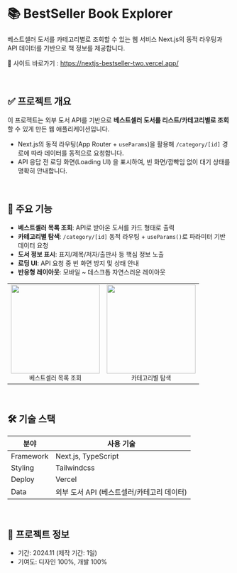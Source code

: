 # 📚 BestSeller Book Explorer

베스트셀러 도서를 카테고리별로 조회할 수 있는 웹 서비스
Next.js의 동적 라우팅과 API 데이터를 기반으로 책 정보를 제공합니다.

🔗 사이트 바로가기 : https://nextjs-bestseller-two.vercel.app/

<br/>

## ✅ 프로젝트 개요

이 프로젝트는 외부 도서 API를 기반으로 **베스트셀러 도서를 리스트/카테고리별로 조회**할 수 있게 만든 웹 애플리케이션입니다.

- Next.js의 동적 라우팅(App Router + `useParams`)을 활용해 `/category/[id]` 경로에 따라 데이터를 동적으로 요청합니다.
- API 응답 전 로딩 화면(Loading UI) 을 표시하여, 빈 화면/깜빡임 없이 대기 상태를 명확히 안내합니다.

<br/>

## 📌 주요 기능

- **베스트셀러 목록 조회**: API로 받아온 도서를 카드 형태로 출력
- **카테고리별 탐색**: `/category/[id]` 동적 라우팅 + `useParams()`로 파라미터 기반 데이터 요청
- **도서 정보 표시**: 표지/제목/저자/출판사 등 핵심 정보 노출
- **로딩 UI**: API 요청 중 빈 화면 방지 및 상태 안내
- **반응형 레이아웃**: 모바일 ~ 데스크톱 자연스러운 레이아웃


<table>
  <tr>
    <td align="center">
      <img src="https://github.com/user-attachments/assets/a5b394e5-e525-43fc-9992-3a54c8343a6a" width="200px" /><br />
      <sub>베스트셀러 목록 조회</sub>
    </td>
    <td align="center">
      <img src="https://github.com/user-attachments/assets/efea5dac-5330-4d2f-b144-5a0c0efa6d39" width="200px" /><br />
      <sub>카테고리별 탐색</sub>
    </td>
  </tr>
</table>

</div>

<br/>

## 🛠 기술 스택

| 분야 | 사용 기술 |
|---|---|
| Framework | Next.js, TypeScript |
| Styling | Tailwindcss |
| Deploy | Vercel |
| Data | 외부 도서 API (베스트셀러/카테고리 데이터) |

<br/>

## 📅 프로젝트 정보
- 기간: 2024.11 (제작 기간: 1일)
- 기여도: 디자인 100%, 개발 100%
